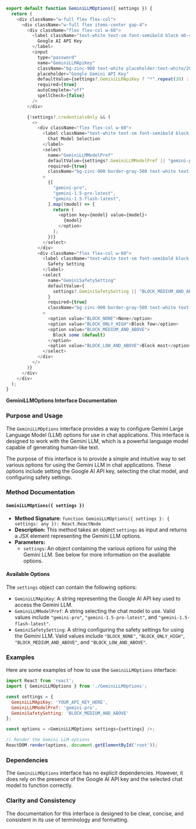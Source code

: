 ```javascript
export default function GeminiLLMOptions({ settings }) {
  return (
    <div className="w-full flex flex-col">
      <div className="w-full flex items-center gap-4">
        <div className="flex flex-col w-60">
          <label className="text-white text-sm font-semibold block mb-4">
            Google AI API Key
          </label>
          <input
            type="password"
            name="GeminiLLMApiKey"
            className="bg-zinc-900 text-white placeholder:text-white/20 text-sm rounded-lg focus:border-white block w-full p-2.5"
            placeholder="Google Gemini API Key"
            defaultValue={settings?.GeminiLLMApiKey ? "*".repeat(20) : ""}
            required={true}
            autoComplete="off"
            spellCheck={false}
          />
        </div>

        {!settings?.credentialsOnly && (
          <>
            <div className="flex flex-col w-60">
              <label className="text-white text-sm font-semibold block mb-4">
                Chat Model Selection
              </label>
              <select
                name="GeminiLLMModelPref"
                defaultValue={settings?.GeminiLLMModelPref || "gemini-pro"}
                required={true}
                className="bg-zinc-900 border-gray-500 text-white text-sm rounded-lg block w-full p-2.5"
              >
                {[
                  "gemini-pro",
                  "gemini-1.5-pro-latest",
                  "gemini-1.5-flash-latest",
                ].map((model) => {
                  return (
                    <option key={model} value={model}>
                      {model}
                    </option>
                  );
                })}
              </select>
            </div>
            <div className="flex flex-col w-60">
              <label className="text-white text-sm font-semibold block mb-4">
                Safety Setting
              </label>
              <select
                name="GeminiSafetySetting"
                defaultValue={
                  settings?.GeminiSafetySetting || "BLOCK_MEDIUM_AND_ABOVE"
                }
                required={true}
                className="bg-zinc-900 border-gray-500 text-white text-sm rounded-lg block w-full p-2.5"
              >
                <option value="BLOCK_NONE">None</option>
                <option value="BLOCK_ONLY_HIGH">Block few</option>
                <option value="BLOCK_MEDIUM_AND_ABOVE">
                  Block some (default)
                </option>
                <option value="BLOCK_LOW_AND_ABOVE">Block most</option>
              </select>
            </div>
          </>
        )}
      </div>
    </div>
  );
}

```
**GeminiLLMOptions Interface Documentation**

### Purpose and Usage

The `GeminiLLMOptions` interface provides a way to configure Gemini Large Language Model (LLM) options for use in chat applications. This interface is designed to work with the Gemini LLM, which is a powerful language model capable of generating human-like text.

The purpose of this interface is to provide a simple and intuitive way to set various options for using the Gemini LLM in chat applications. These options include setting the Google AI API key, selecting the chat model, and configuring safety settings.

### Method Documentation

#### `GeminiLLMOptions({ settings })`

* **Method Signature:** `function GeminiLLMOptions({ settings }: { settings: any }): React.ReactNode`
* **Description:** This method takes an object `settings` as input and returns a JSX element representing the Gemini LLM options.
* **Parameters:**
	+ `settings`: An object containing the various options for using the Gemini LLM. See below for more information on the available options.

#### Available Options

The `settings` object can contain the following options:

* `GeminiLLMApiKey`: A string representing the Google AI API key used to access the Gemini LLM.
* `GeminiLLMModelPref`: A string selecting the chat model to use. Valid values include `"gemini-pro"`, `"gemini-1.5-pro-latest"`, and `"gemini-1.5-flash-latest"`.
* `GeminiSafetySetting`: A string configuring the safety settings for using the Gemini LLM. Valid values include `"BLOCK_NONE"`, `"BLOCK_ONLY_HIGH"`, `"BLOCK_MEDIUM_AND_ABOVE"`, and `"BLOCK_LOW_AND_ABOVE"`.

### Examples

Here are some examples of how to use the `GeminiLLMOptions` interface:

```javascript
import React from 'react';
import { GeminiLLMOptions } from './GeminiLLMOptions';

const settings = {
  GeminiLLMApiKey: 'YOUR_API_KEY_HERE',
  GeminiLLMModelPref: 'gemini-pro',
  GeminiSafetySetting: 'BLOCK_MEDIUM_AND_ABOVE'
};

const options = <GeminiLLMOptions settings={settings} />;

// Render the Gemini LLM options
ReactDOM.render(options, document.getElementById('root'));
```

### Dependencies

The `GeminiLLMOptions` interface has no explicit dependencies. However, it does rely on the presence of the Google AI API key and the selected chat model to function correctly.

### Clarity and Consistency

The documentation for this interface is designed to be clear, concise, and consistent in its use of terminology and formatting.